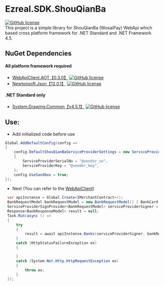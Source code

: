 # Ezreal.SDK.ShouQianBa
[![GitHub license](https://img.shields.io/badge/license-MIT-blue.svg)](https://github.com/EzrealJ/ShouQianBa/blob/master/LICENSE)  
This project is a simple library for ShouQianBa (WosaiPay) WebApi which based cross platform framework for .NET Standard and .NET Framework 4.5.  

## NuGet Dependencies
#### All platform framework required
* [WebApiClient.AOT【0.3.0】](https://github.com/dotnetcore/WebApiClient)
[![GitHub license](https://img.shields.io/badge/license-MIT-blue.svg)](https://github.com/dotnetcore/WebApiClient/blob/master/LICENSE)  
* [Newtonsoft.Json【12.0.1】](https://www.newtonsoft.com/json)
[![GitHub license](https://img.shields.io/badge/license-MIT-blue.svg)](https://licenses.nuget.org/MIT)  
#### .NET Standard only
* [System.Drawing.Common【v4.5.1】](https://www.newtonsoft.com/json)
[![GitHub license](https://img.shields.io/badge/license-MIT-blue.svg)](https://licenses.nuget.org/MIT) 

## Use:
* Add initialized code before use
```C#
Global.AddDefaultConfig(config =>
{
    config.DefaultShouQianBaServiceProviderSettings = new ServiceProviderSettings()
    {
        ServiceProviderSerialNo = "@vendor_sn",
        ServiceProviderKey = "@vendor_key",
    };
    config.UseSandbox = true;
});

```
* Next (You can refer to the [WebApiClient](https://github.com/dotnetcore/WebApiClient))
```C#
 var apiInstense = Global.Create<IMerchantContract>();
 BankRequestModel bankRequestModel = new BankRequestModel() { BankCard = "@bankCardID" };
 ServiceProviderSignProvider<BankRequestModel> serviceProviderSigner = new ServiceProviderSignProvider<BankRequestModel>(bankRequestModel);
 Response<BankResponseModel> result = null;
 Task.Run(async () =>
 {
     try
     {
         result = await apiInstense.Banks(serviceProviderSigner, bankRequestModel);
     }
     catch (HttpStatusFailureException ex)
     {

     }
     catch (System.Net.Http.HttpRequestException ex)
     {
         throw ex;
     }
 });


``` 

